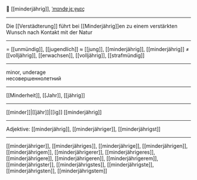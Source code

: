 👶 [[minderjährig]], [ˈmɪndɐˌjɛːɐ̯ʁɪç](https://youglish.com/pronounce/minderjährig/german)

---
Die [[Verstädterung]] führt bei [[Minderjährig]]en zu einem verstärkten Wunsch nach Kontakt mit der Natur

---
= [[unmündig]], [[jugendlich]]
≈ [[jung]], [[minderjährig]], [[minderjährig]]
≠ [[volljährig]], [[erwachsen]], [[volljährig]], [[strafmündig]]

---
minor, underage  
несовершеннолетний

---
[[Minderheit]], [[Jahr]], [[jährig]]

---
[[minder]]|[[jähr]]|[[ig]]
[[minderjährig]]


---
Adjektive: [[minderjährig]], [[minderjähriger]], [[minderjährigst]]

---
[[minderjähriger]], [[minderjähriges]], [[minderjährige]], [[minderjährigen]], [[minderjährigem]], [[minderjährigerer]], [[minderjährigeres]], [[minderjährigere]], [[minderjährigeren]], [[minderjährigerem]], [[minderjährigster]], [[minderjährigstes]], [[minderjährigste]], [[minderjährigsten]], [[minderjährigstem]]